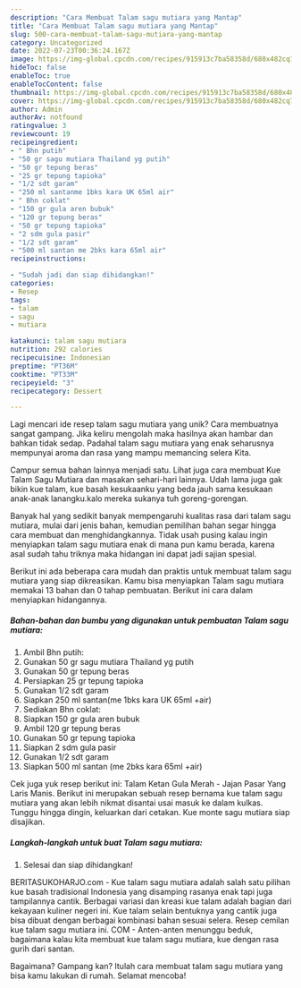 ```yaml
---
description: "Cara Membuat Talam sagu mutiara yang Mantap"
title: "Cara Membuat Talam sagu mutiara yang Mantap"
slug: 500-cara-membuat-talam-sagu-mutiara-yang-mantap
category: Uncategorized
date: 2022-07-23T00:36:24.167Z
image: https://img-global.cpcdn.com/recipes/915913c7ba58358d/680x482cq70/talam-sagu-mutiara-foto-resep-utama.jpg
hideToc: false
enableToc: true
enableTocContent: false
thumbnail: https://img-global.cpcdn.com/recipes/915913c7ba58358d/680x482cq70/talam-sagu-mutiara-foto-resep-utama.jpg
cover: https://img-global.cpcdn.com/recipes/915913c7ba58358d/680x482cq70/talam-sagu-mutiara-foto-resep-utama.jpg
author: Admin
authorAv: notfound
ratingvalue: 3
reviewcount: 19
recipeingredient:
- " Bhn putih"
- "50 gr sagu mutiara Thailand yg putih"
- "50 gr tepung beras"
- "25 gr tepung tapioka"
- "1/2 sdt garam"
- "250 ml santanme 1bks kara UK 65ml air"
- " Bhn coklat"
- "150 gr gula aren bubuk"
- "120 gr tepung beras"
- "50 gr tepung tapioka"
- "2 sdm gula pasir"
- "1/2 sdt garam"
- "500 ml santan me 2bks kara 65ml air"
recipeinstructions:

- "Sudah jadi dan siap dihidangkan!"
categories:
- Resep
tags:
- talam
- sagu
- mutiara

katakunci: talam sagu mutiara 
nutrition: 292 calories
recipecuisine: Indonesian
preptime: "PT36M"
cooktime: "PT33M"
recipeyield: "3"
recipecategory: Dessert

---
```





Lagi mencari ide resep talam sagu mutiara yang unik? Cara membuatnya sangat gampang. Jika keliru mengolah maka hasilnya akan hambar dan bahkan tidak sedap. Padahal talam sagu mutiara yang enak seharusnya mempunyai aroma dan rasa yang mampu memancing selera Kita.





Campur semua bahan lainnya menjadi satu. Lihat juga cara membuat Kue Talam Sagu Mutiara dan masakan sehari-hari lainnya. Udah lama juga gak bikin kue talam, kue basah kesukaanku yang beda jauh sama kesukaan anak-anak lanangku.kalo mereka sukanya tuh goreng-gorengan.

Banyak hal yang sedikit banyak mempengaruhi kualitas rasa dari talam sagu mutiara, mulai dari jenis bahan, kemudian pemilihan bahan segar hingga cara membuat dan menghidangkannya. Tidak usah pusing kalau ingin menyiapkan talam sagu mutiara enak di mana pun kamu berada, karena asal sudah tahu triknya maka hidangan ini dapat jadi sajian spesial.






Berikut ini ada beberapa cara mudah dan praktis untuk membuat talam sagu mutiara yang siap dikreasikan. Kamu bisa menyiapkan Talam sagu mutiara memakai 13 bahan dan 0 tahap pembuatan. Berikut ini cara dalam menyiapkan hidangannya.

<!--inarticleads1-->

##### Bahan-bahan dan bumbu yang digunakan untuk pembuatan Talam sagu mutiara:

1. Ambil  Bhn putih:
1. Gunakan 50 gr sagu mutiara Thailand yg putih
1. Gunakan 50 gr tepung beras
1. Persiapkan 25 gr tepung tapioka
1. Gunakan 1/2 sdt garam
1. Siapkan 250 ml santan(me 1bks kara UK 65ml +air)
1. Sediakan  Bhn coklat:
1. Siapkan 150 gr gula aren bubuk
1. Ambil 120 gr tepung beras
1. Gunakan 50 gr tepung tapioka
1. Siapkan 2 sdm gula pasir
1. Gunakan 1/2 sdt garam
1. Siapkan 500 ml santan (me 2bks kara 65ml +air)


Cek juga yuk resep berikut ini: Talam Ketan Gula Merah - Jajan Pasar Yang Laris Manis. Berikut ini merupakan sebuah resep bernama kue talam sagu mutiara yang akan lebih nikmat disantai usai masuk ke dalam kulkas. Tunggu hingga dingin, keluarkan dari cetakan. Kue monte sagu mutiara siap disajikan. 

<!--inarticleads2-->

##### Langkah-langkah untuk buat Talam sagu mutiara:


1. Selesai dan siap dihidangkan!

BERITASUKOHARJO.com - Kue talam sagu mutiara adalah salah satu pilihan kue basah tradisional Indonesia yang disamping rasanya enak tapi juga tampilannya cantik. Berbagai variasi dan kreasi kue talam adalah bagian dari kekayaan kuliner negeri ini. Kue talam selain bentuknya yang cantik juga bisa dibuat dengan berbagai kombinasi bahan sesuai selera. Resep cemilan kue talam sagu mutiara ini. COM - Anten-anten menunggu beduk, bagaimana kalau kita membuat kue talam sagu mutiara, kue dengan rasa gurih dari santan. 

Bagaimana? Gampang kan? Itulah cara membuat talam sagu mutiara yang bisa kamu lakukan di rumah. Selamat mencoba!
